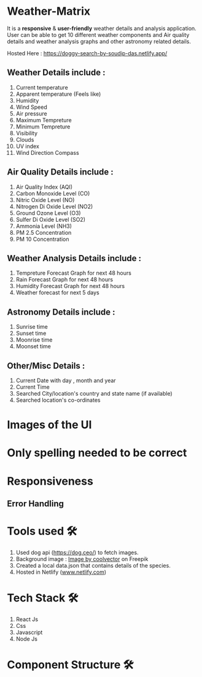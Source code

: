 # Weather-Matrix
<p>
It is a <strong>responsive</strong> & <strong>user-friendly</strong> weather details and analysis application. <br>
User can be able to get 10 different weather components and Air quality details and weather analysis graphs and other astronomy related details.
</p>

Hosted Here : https://doggy-search-by-soudip-das.netlify.app/

## Weather Details include :
1. Current temperature
2. Apparent temperature (Feels like)
3. Humidity
4. Wind Speed
5. Air pressure
6. Maximum Tempreture
7. Minimum Tempreture
8. Visibility
9. Clouds
10. UV index
11. Wind Direction Compass

## Air Quality Details include :
1. Air Quality Index (AQI)
2. Carbon Monoxide Level (CO)
3. Nitric Oxide Level (NO)
4. Nitrogen Di Oxide Level (NO2)
5. Ground Ozone Level (O3)
6. Sulfer Di Oxide Level (SO2)
7. Ammonia Level (NH3)
8. PM 2.5 Concentration
9. PM 10 Concentration

## Weather Analysis Details include :
1. Tempreture Forecast Graph for next 48 hours
2. Rain Forecast Graph for next 48 hours
3. Humidity Forecast Graph for next 48 hours
4. Weather forecast for next 5 days

## Astronomy Details include :
1. Sunrise time
2. Sunset time
3. Moonrise time
4. Moonset time

## Other/Misc Details :
1. Current Date with day , month and year
2. Current Time
3. Searched City/location's country and state name (if available)
4. Searched location's co-ordinates
 
# Images of the UI


# Only spelling needed to be correct


# Responsiveness


## Error Handling 


# Tools used 🛠

1. Used dog api (https://dog.ceo/) to fetch images. 
2. Background image : <a href="https://www.freepik.com/free-vector/abstract-gradient-shapes-background_4041728.htm">Image by coolvector</a> on Freepik
3. Created a local data.json that contains details of the species.
4. Hosted in Netlify (www.netlify.com)

# Tech Stack 🛠

1. React Js
2. Css
3. Javascript
4. Node Js

# Component Structure 🛠

